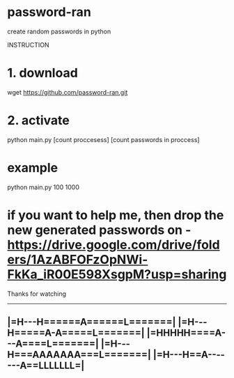 # password-ran
create random passwords in python

INSTRUCTION

# 1. download
wget https://github.com/password-ran.git

# 2. activate
python main.py [count proccesess] [count passwords in proccess]

# example
python main.py 100 1000

# if you want to help me, then drop the new generated passwords on - https://drive.google.com/drive/folders/1AzABFOFzOpNWi-FkKa_iR00E598XsgpM?usp=sharing

Thanks for watching
_____________________________
|=H---H======A======L=======|
|=H---H=====A-A=====L=======|
|=HHHHH====A---A====L=======|
|=H---H===AAAAAAA===L=======|
|=H---H==A-------A==LLLLLLL=|
-----------------------------
